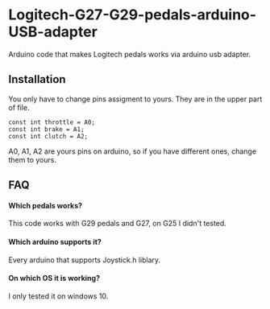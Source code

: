 
# Logitech-G27-G29-pedals-arduino-USB-adapter

Arduino code that makes Logitech pedals works via arduino usb adapter.

## Installation

You only have to change pins assigment to yours.
They are in the upper part of file.

```
const int throttle = A0;
const int brake = A1;
const int clutch = A2;
```
A0, A1, A2 are yours pins on arduino, so if you have different ones, change them to yours.

## FAQ

#### Which pedals works?

This code works with G29 pedals and G27, on G25 I didn't tested.

#### Which arduino supports it?

Every arduino that supports Joystick.h liblary.

#### On which OS it is working?

I only tested it on windows 10.
